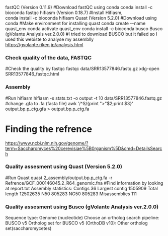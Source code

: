 fastQC (Version 0.11.9)
#Download fastQC using conda
conda install -c bioconda fastqc
hifiasm (Version 0.18.7)
#Install Hifiasm,  
conda install -c bioconda hifiasm
Quast (Version 5.2.0)
#Download using conda
#Make environment for installing quast 
conda create --name quast_env
conda activate quast_env
conda install -c bioconda busco
Busco (gVolante Analysis ver.2.0.0)
#I tried to download BUSCO but it failed so I used this webiste to analyse my assemblly
https://gvolante.riken.jp/analysis.html



### Check quality of the data, FASTQC
#Check the quality by fastqc
fastqc data/SRR13577846.fastq.gz
xdg-open SRR13577846_fastqc.html

### Assembly
#Run hifiasm
hifiasm -s stats.txt -o output -t 10 data/SRR13577846.fastq.gz
#change .gfa to .fa (fasta file)
awk '/^S/{print ">"$2;print $3}'  output.bp.p_ctg.gfa > output.bp.p_ctg.fa

# Finding the refrence 
https://www.ncbi.nlm.nih.gov/genome/?term=Saccharomyces%20cerevisiae%5B0rganism%5D&cmd=DetailsSearch


### Quality assesment using Quast (Version 5.2.0)
#Run Quast
quast 2_assembly/output.bp.p_ctg.fa -r Refrence/GCF_000146045.2_R64_genomic.fna
#Find information by looking at report.txt
Assembly statistics:
Contigs 36
Largest contig	1505909
Total length	12502635
N50	805283
NG50	805283
Misassemblies   111

### Quality assesment using Busco (gVolante Analysis ver.2.0.0)
Sequence type:      Genome (nucleotide) 
Choose an ortholog search pipeline:     BUSCO v5
Ortholog set for BUSCO v5 (OrthoDB v10):    Other ortholog set(saccharomycetes)



